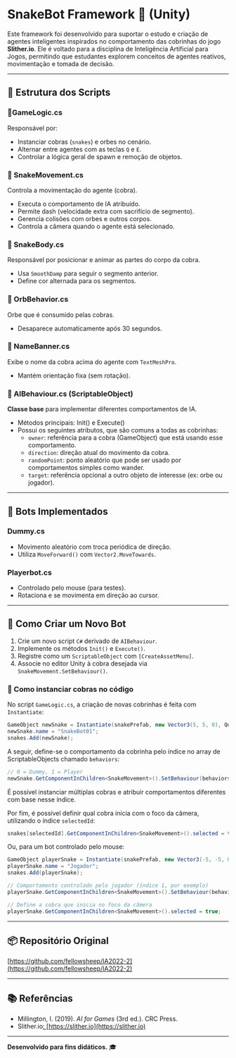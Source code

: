 # SnakeBot Framework 🐍 (Unity)

Este framework foi desenvolvido para suportar o estudo e criação de agentes inteligentes inspirados no comportamento das cobrinhas do jogo **Slither.io**. Ele é voltado para a disciplina de Inteligência Artificial para Jogos, permitindo que estudantes explorem conceitos de agentes reativos, movimentação e tomada de decisão.

---

## 📁 Estrutura dos Scripts

### 📄GameLogic.cs

Responsável por:

- Instanciar cobras (`snakes`) e orbes no cenário.
- Alternar entre agentes com as teclas `Q` e `E`.
- Controlar a lógica geral de spawn e remoção de objetos.

### 📄 SnakeMovement.cs

Controla a movimentação do agente (cobra).

- Executa o comportamento de IA atribuído.
- Permite dash (velocidade extra com sacrifício de segmento).
- Gerencia colisões com orbes e outros corpos.
- Controla a câmera quando o agente está selecionado.

### 📄 SnakeBody.cs

Responsável por posicionar e animar as partes do corpo da cobra.

- Usa `SmoothDamp` para seguir o segmento anterior.
- Define cor alternada para os segmentos.

### 📄 OrbBehavior.cs

Orbe que é consumido pelas cobras.

- Desaparece automaticamente após 30 segundos.

### 📄 NameBanner.cs

Exibe o nome da cobra acima do agente com `TextMeshPro`.

- Mantém orientação fixa (sem rotação).

### 📄 AIBehaviour.cs (ScriptableObject)

**Classe base** para implementar diferentes comportamentos de IA.

- Métodos principais: Init() e Execute()
- Possui os seguintes atributos, que são comuns a todas as cobrinhas:
  - `owner`: referência para a cobra (GameObject) que está usando esse comportamento.
  - `direction`: direção atual do movimento da cobra.
  - `randomPoint`: ponto aleatório que pode ser usado por comportamentos simples como wander.
  - `target`: referência opcional a outro objeto de interesse (ex: orbe ou jogador).

---

## 🤖 Bots Implementados

### Dummy.cs

- Movimento aleatório com troca periódica de direção.
- Utiliza `MoveForward()` com `Vector2.MoveTowards`.

### Playerbot.cs

- Controlado pelo mouse (para testes).
- Rotaciona e se movimenta em direção ao cursor.

---

## 🚀 Como Criar um Novo Bot

1. Crie um novo script `C#` derivado de `AIBehaviour`.
2. Implemente os métodos `Init()` e `Execute()`.
3. Registre como um `ScriptableObject` com `[CreateAssetMenu]`.
4. Associe no editor Unity à cobra desejada via `SnakeMovement.SetBehaviour()`.

### 🐍 Como instanciar cobras no código

No script `GameLogic.cs`, a criação de novas cobrinhas é feita com `Instantiate`:

```csharp
GameObject newSnake = Instantiate(snakePrefab, new Vector3(5, 5, 0), Quaternion.identity);
newSnake.name = "SnakeBot01";
snakes.Add(newSnake);
```

A seguir, define-se o comportamento da cobrinha pelo índice no array de ScriptableObjects chamado `behaviors`:

```csharp
// 0 = Dummy, 1 = Player
newSnake.GetComponentInChildren<SnakeMovement>().SetBehaviour(behaviors[0]);
```

É possível instanciar múltiplas cobras e atribuir comportamentos diferentes com base nesse índice.

Por fim, é possível definir qual cobra inicia com o foco da câmera, utilizando o índice `selectedId`:

```csharp
snakes[selectedId].GetComponentInChildren<SnakeMovement>().selected = true;

```

Ou, para um bot controlado pelo mouse:

```csharp
GameObject playerSnake = Instantiate(snakePrefab, new Vector3(-5, -5, 0), Quaternion.identity);
playerSnake.name = "Jogador";
snakes.Add(playerSnake);

// Comportamento controlado pelo jogador (índice 1, por exemplo)
playerSnake.GetComponentInChildren<SnakeMovement>().SetBehaviour(behaviors[1]);

// Define a cobra que inicia no foco da câmera
playerSnake.GetComponentInChildren<SnakeMovement>().selected = true;
```


---

## 📦 Repositório Original

[https://github.com/fellowsheep/IA2022-2](https://github.com/fellowsheep/IA2022-2)

---

## 📚 Referências

- Millington, I. (2019). *AI for Games* (3rd ed.). CRC Press.
- Slither.io[: ](https://slither.io)[https://slither.io](https://slither.io)

---

**Desenvolvido para fins didáticos.** 🎓

```

